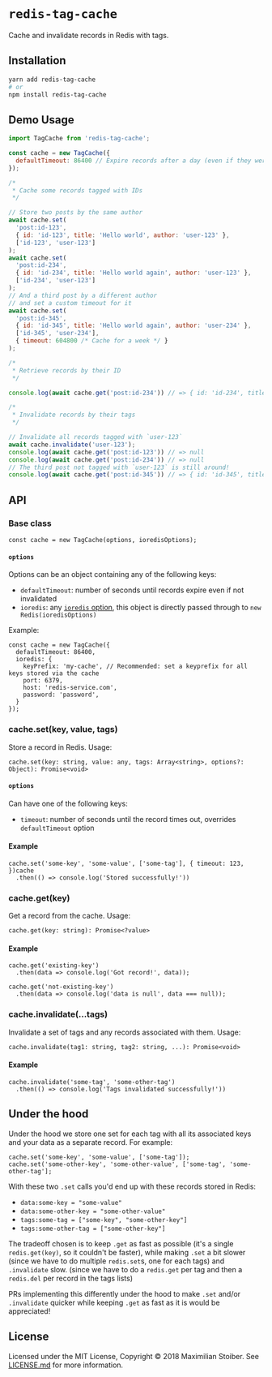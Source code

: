 # `redis-tag-cache`

Cache and invalidate records in Redis with tags.

## Installation

```sh
yarn add redis-tag-cache
# or
npm install redis-tag-cache
```

## Demo Usage

```js
import TagCache from 'redis-tag-cache';

const cache = new TagCache({
  defaultTimeout: 86400 // Expire records after a day (even if they weren't invalidated)
});

/*
 * Cache some records tagged with IDs
 */ 

// Store two posts by the same author
await cache.set(
  'post:id-123',
  { id: 'id-123', title: 'Hello world', author: 'user-123' },
  ['id-123', 'user-123']
);
await cache.set(
  'post:id-234',
  { id: 'id-234', title: 'Hello world again', author: 'user-123' },
  ['id-234', 'user-123']
);
// And a third post by a different author
// and set a custom timeout for it
await cache.set(
  'post:id-345',
  { id: 'id-345', title: 'Hello world again', author: 'user-234' },
  ['id-345', 'user-234'],
  { timeout: 604800 /* Cache for a week */ }
);

/*
 * Retrieve records by their ID
 */

console.log(await cache.get('post:id-234')) // => { id: 'id-234', title: 'Hello world again', author: 'user-123' }

/*
 * Invalidate records by their tags
 */

// Invalidate all records tagged with `user-123`
await cache.invalidate('user-123');
console.log(await cache.get('post:id-123')) // => null
console.log(await cache.get('post:id-234')) // => null
// The third post not tagged with `user-123` is still around!
console.log(await cache.get('post:id-345')) // => { id: 'id-345', title: 'Hello world again', author: 'user-234' }
```

## API

### Base class

```JS
const cache = new TagCache(options, ioredisOptions);
```

#### `options`

Options can be an object containing any of the following keys:

- `defaultTimeout`: number of seconds until records expire even if not invalidated
- `ioredis`: any [`ioredis` option](https://github.com/luin/ioredis/blob/master/API.md#new-redisport-host-options), this object is directly passed through to `new Redis(ioredisOptions)`

Example:

```JS
const cache = new TagCache({
  defaultTimeout: 86400,
  ioredis: {
    keyPrefix: 'my-cache', // Recommended: set a keyprefix for all keys stored via the cache
    port: 6379,
    host: 'redis-service.com',
    password: 'password',
  }
});
```

### cache.set(key, value, tags)

Store a record in Redis. Usage:

```JS
cache.set(key: string, value: any, tags: Array<string>, options?: Object): Promise<void>
```

#### `options`

Can have one of the following keys:

- `timeout`: number of seconds until the record times out, overrides `defaultTimeout` option

#### Example

```JS
cache.set('some-key', 'some-value', ['some-tag'], { timeout: 123, })cache
  .then(() => console.log('Stored successfully!'))
```

### cache.get(key)

Get a record from the cache. Usage:

```JS
cache.get(key: string): Promise<?value>
```

#### Example

```JS
cache.get('existing-key')
  .then(data => console.log('Got record!', data));

cache.get('not-existing-key')
  .then(data => console.log('data is null', data === null));
```

### cache.invalidate(...tags)

Invalidate a set of tags and any records associated with them. Usage:

```JS
cache.invalidate(tag1: string, tag2: string, ...): Promise<void>
```

#### Example

```JS
cache.invalidate('some-tag', 'some-other-tag')
  .then(() => console.log('Tags invalidated successfully!'))
```

## Under the hood

Under the hood we store one set for each tag with all its associated keys and your data as a separate record. For example:

```JS
cache.set('some-key', 'some-value', ['some-tag']);
cache.set('some-other-key', 'some-other-value', ['some-tag', 'some-other-tag'];
```

With these two `.set` calls you'd end up with these records stored in Redis:

- `data:some-key = "some-value"`
- `data:some-other-key = "some-other-value"`
- `tags:some-tag = ["some-key", "some-other-key"]`
- `tags:some-other-tag = ["some-other-key"]`

The tradeoff chosen is to keep `.get` as fast as possible (it's a single `redis.get(key)`, so it couldn't be faster), while making `.set` a bit slower (since we have to do multiple `redis.set`s, one for each tags) and `.invalidate` slow. (since we have to do a `redis.get` per tag and then a `redis.del` per record in the tags lists)

PRs implementing this differently under the hood to make `.set` and/or `.invalidate` quicker while keeping `.get` as fast as it is would be appreciated!

## License

Licensed under the MIT License, Copyright ©️ 2018 Maximilian Stoiber. See [LICENSE.md](LICENSE.md) for more information.
